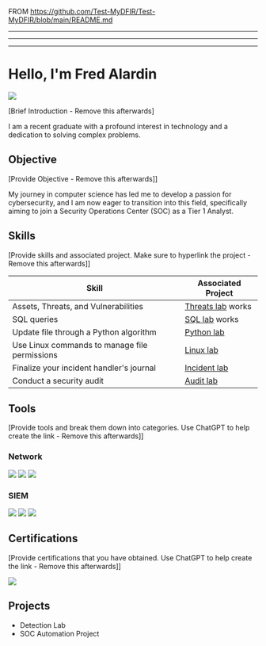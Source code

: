 FROM https://github.com/Test-MyDFIR/Test-MyDFIR/blob/main/README.md

---------------------------
---------------------------
---------------------------

# Hello, I'm Fred Alardin

<a href="https://www.linkedin.com/in/fred-alardin/"><img src="https://img.shields.io/badge/-LinkedIn-0072b1?&style=for-the-badge&logo=linkedin&logoColor=white" /></a>

[Brief Introduction - Remove this afterwards]

I am a recent graduate with a profound interest in technology and a dedication to solving complex problems.

## Objective
[Provide Objective - Remove this afterwards]]

My journey in computer science has led me to develop a passion for cybersecurity, and I am now eager to transition into this field, specifically aiming to join a Security Operations Center (SOC) as a Tier 1 Analyst.

## Skills
[Provide skills and associated project. Make sure to hyperlink the project - Remove this afterwards]]

| Skill                                         | Associated Project         |
|-----------------------------------------------|----------------------------|
| Assets, Threats, and Vulnerabilities          | [Threats lab](./vulnerability-assessment.md) works |
| SQL queries                                   | [SQL lab](./apply-filters-to-sql.md) works |
| Update file through a Python algorithm        | [Python lab](https://docs.google.com/document/d/1Ra0_gH1l0Pd8-APMg9W_YRMG5UYqJ81ANLRPdZc2qQA/template/preview?resourcekey=0-WZDMIQTlAKDQ7yRhzf9NyA)   |
| Use Linux commands to manage file permissions | [Linux lab](https://docs.google.com/document/d/1jl9kN7WbrdRwgJw7urDYLPE_JenWoP7MRY1N0GgpG48/template/preview) |
|  Finalize your incident handler's journal     | [Incident lab](https://docs.google.com/document/d/1AKWmotMiPUDHgajfRXaxBEDor4nF1Dgl8v-NcZnFBDw/template/preview?resourcekey=0-bwoDlp-9ObtIKNDEB4_0Hg) |
|  Conduct a security audit                     | [Audit lab](https://docs.google.com/document/d/1QQOXccTxs9g9OGlm56O52nelOuOYZz1NE6LAN_sV5nU/template/preview) |


## Tools
[Provide tools and break them down into categories. Use ChatGPT to help create the link - Remove this afterwards]]

### Network
<div>
    <img src="https://img.shields.io/badge/-Wireshark-1679A7?&style=for-the-badge&logo=Wireshark&logoColor=white" />
    <img src="https://img.shields.io/badge/-Suricata-EF3B2D?&style=for-the-badge&logo=Suricata&logoColor=white" />
    <img src="https://img.shields.io/badge/-Zeek-777BB4?&style=for-the-badge&logo=Zeek&logoColor=white" />
</div>

### SIEM
<div>
    <img src="https://img.shields.io/badge/-Microsoft_Sentinel-0078D4?&style=for-the-badge&logo=Microsoft&logoColor=white" />
    <img src="https://img.shields.io/badge/-Splunk-000000?&style=for-the-badge&logo=Splunk&logoColor=white" />
    <img src="https://img.shields.io/badge/-Elastic-005571?&style=for-the-badge&logo=Elastic&logoColor=white" />
</div>

## Certifications
[Provide certifications that you have obtained. Use ChatGPT to help create the link - Remove this afterwards]]
<div>
<img src="https://img.shields.io/badge/Google%20Cybersecurity-FF0000?&style=for-the-badge&logo=CompTIA" />
</div>

## Projects
- Detection Lab
- SOC Automation Project

